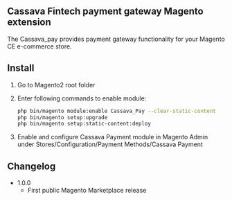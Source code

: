 Cassava Fintech payment gateway Magento extension
------------------------------------------------------

The Cassava_pay provides payment gateway functionality for your Magento CE e-commerce store.

Install
---------
1. Go to Magento2 root folder

2. Enter following commands to enable module:

    ```bash
    php bin/magento module:enable Cassava_Pay --clear-static-content
    php bin/magento setup:upgrade
    php bin/magento setup:static-content:deploy
    ```

3. Enable and configure Cassava Payment module in Magento Admin under Stores/Configuration/Payment Methods/Cassava Payment


Changelog
---------
* 1.0.0
  * First public Magento Marketplace release
